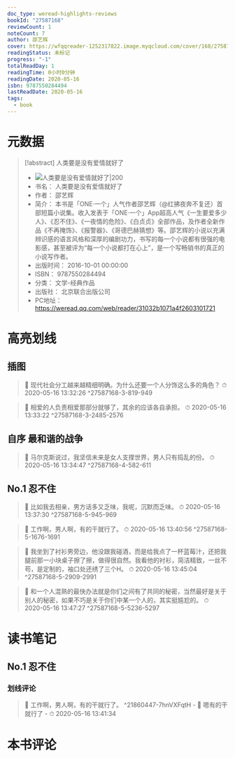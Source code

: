 ```yaml
---
doc_type: weread-highlights-reviews
bookId: "27587168"
reviewCount: 1
noteCount: 7
author: 邵艺辉
cover: https://wfqqreader-1252317822.image.myqcloud.com/cover/168/27587168/t7_27587168.jpg
readingStatus: 未标记
progress: "-1"
totalReadDay: 1
readingTime: 0小时0分钟
readingDate: 2020-05-16
isbn: 9787550284494
lastReadDate: 2020-05-16
tags:
  - book
---
```

# 元数据
> [!abstract] 人类要是没有爱情就好了
> - ![ 人类要是没有爱情就好了|200](https://wfqqreader-1252317822.image.myqcloud.com/cover/168/27587168/t7_27587168.jpg)
> - 书名： 人类要是没有爱情就好了
> - 作者： 邵艺辉
> - 简介： 本书是「ONE·一个」人气作者邵艺辉（@红拂夜奔不复还）首部短篇小说集。收入发表于「ONE·一个」App超高人气《一生要爱多少人》、《忍不住》、《一夜情的危险》、《白贞贞》全部作品，及作者全新作品《不再掩饰》、《报警器》、《哥德巴赫猜想》等。邵艺辉的小说以充满辨识感的语言风格和深厚的编剧功力，书写的每一个小说都有很强的电影感，甚至被评为“每一个小说都打在心上”，是一个写畅销书的真正的小说写作者。
> - 出版时间： 2016-10-01 00:00:00
> - ISBN： 9787550284494
> - 分类： 文学-经典作品
> - 出版社： 北京联合出版公司
> - PC地址：https://weread.qq.com/web/reader/31032b1071a4f2603101721

# 高亮划线

## 插图

> 📌 现代社会分工越来越精细明确。为什么还要一个人分饰这么多的角色？ 
> ⏱ 2020-05-16 13:32:26 ^27587168-3-819-949

> 📌 相爱的人负责相爱那部分就够了，其余的应该各自承担。 
> ⏱ 2020-05-16 13:33:22 ^27587168-3-2485-2576

## 自序 最和谐的战争

> 📌 马尔克斯说过，我坚信未来是女人支撑世界，男人只有捣乱的份。 
> ⏱ 2020-05-16 13:34:47 ^27587168-4-582-611

## No.1 忍不住

> 📌 比如我去相亲，男方话多又乏味，我呢，沉默而乏味。 
> ⏱ 2020-05-16 13:37:30 ^27587168-5-945-969

> 📌 工作啊，男人啊，有的干就行了。 
> ⏱ 2020-05-16 13:40:56 ^27587168-5-1676-1691

> 📌 我坐到了衬衫男旁边，他没跟我碰酒，而是给我点了一杯蓝莓汁，还把我腿前那一小块桌子擦了擦，做得很自然。我看他的衬衫，简洁精致，一丝不苟，是定制的，袖口处还绣了三个H。 
> ⏱ 2020-05-16 13:45:04 ^27587168-5-2909-2991

> 📌 和一个人混熟的最快办法就是你们之间有了共同的秘密，当然最好是关于别人的秘密，如果不巧是关于你们中某一个人的，其实挺尴尬的。 
> ⏱ 2020-05-16 13:47:27 ^27587168-5-5236-5297

# 读书笔记

## No.1 忍不住

### 划线评论
> 📌 工作啊，男人啊，有的干就行了。  ^21860447-7hnVXFqtH
    - 💭 嗯有的干就行了
    - ⏱ 2020-05-16 13:41:34
   
# 本书评论

